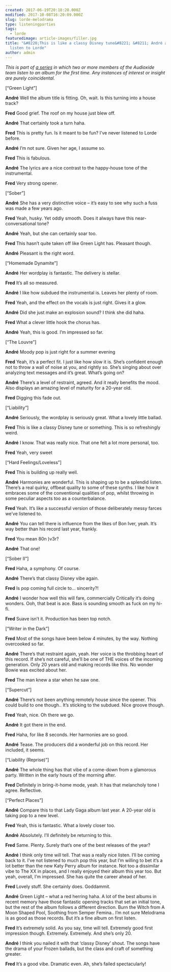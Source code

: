 ```yaml
---
created: 2017-06-19T20:18:20.000Z
modified: 2017-10-08T16:20:09.000Z
slug: lorde-melodrama
type: listeningparties
tags:
  - lorde
featuredimage: article-images/filler.jpg
title: "&#8220;This is like a classy Disney tune&#8221; &#8211; André and Fred
  listen to Lorde"
author: admin
---
```

*This is part of [a series](/listeningparties/) in which two or more members of the Audioxide team listen to an album for the first time. Any instances of interest or insight are purely coincidental.*

[“Green Light”]

**André**
Well the album title is fitting.
Oh, wait. Is this turning into a house track?

**Fred**
Good grief.
The roof on my house just blew off.

**André**
That certainly took a turn haha.

**Fred**
This is pretty fun.
Is it meant to be fun? I’ve never listened to Lorde before.

**André**
I’m not sure. Given her age, I assume so.

**Fred**
This is fabulous.

**André**
The lyrics are a nice contrast to the happy-house tone of the instrumental.

**Fred**
Very strong opener.

[“Sober”]

**André**
She has a very distinctive voice – it’s easy to see why such a fuss was made a few years ago.

**Fred**
Yeah, husky.
Yet oddly smooth. Does it always have this near-conversational tone?

**André**
Yeah, but she can certainly soar too.

**Fred**
This hasn’t quite taken off like Green Light has.
Pleasant though.

**André**
Pleasant is the right word.

[“Homemade Dynamite”]

**André**
Her wordplay is fantastic. The delivery is stellar.

**Fred**
It’s all so measured.

**André**
I like how subdued the instrumental is.
Leaves her plenty of room.

**Fred**
Yeah, and the effect on the vocals is just right.
Gives it a glow.

**André**
Did she just make an explosion sound?
I think she did haha.

**Fred**
What a clever little hook the chorus has.

**André**
Yeah, this is good.
I’m impressed so far.

[“The Louvre”]

**André**
Moody pop is just right for a summer evening

**Fred**
Yeah, it’s a perfect fit.
I just like how slow it is. She’s confident enough not to throw a wall of noise at you, and rightly so.
She’s singing about over analyzing text messages and it’s great.
What’s going on?

**André**
There’s a level of restraint, agreed.
And it really benefits the mood.
Also displays an amazing level of maturity for a 20-year old.

**Fred**
Digging this fade out.

[“Liability”]

**André**
Seriously, the wordplay is seriously great.
What a lovely little ballad.

**Fred**
This is like a classy Disney tune or something.
This is so refreshingly weird.

**André**
I know.
That was really nice.
That one felt a lot more personal, too.

**Fred**
Yeah, very sweet

[“Hard Feelings/Loveless”]

**Fred**
This is building up really well.

**André**
Harmonies are wonderful.
This is shaping up to be a splendid listen.
There’s a real quirky, offbeat quality to some of these synths.
I like how it embraces some of the conventional qualities of pop, whilst throwing in some peculiar aspects too as a counterbalance.

**Fred**
Yeah. It’s like a successful version of those deliberately messy farces we’ve listened to.

**André**
You can tell there is influence from the likes of Bon Iver, yeah.
It’s way better than his record last year, frankly.

**Fred**
You mean 80n )v3r?

**André**
That one!

[“Sober II”]

**Fred**
Haha, a symphony. Of course.

**André**
There’s that classy Disney vibe again.

**Fred**
Is pop coming full circle to… sincerity?!

**André**
I wonder how well this will fare, commercially
Critically it’s doing wonders.
Ooh, that beat is ace.
Bass is sounding smooth as fuck on my hi-fi.

**Fred**
Suave isn’t it.
Production has been top notch.

[“Writer in the Dark”]

**Fred**
Most of the songs have been below 4 minutes, by the way. Nothing overcooked so far.

**André**
There’s that restraint again, yeah.
Her voice is the throbbing heart of this record. If she’s not careful, she’ll be one of THE voices of the incoming generation.
Only 20 years old and making records like this.
No wonder Bowie was excited about her.

**Fred**
The man knew a star when he saw one.

[“Supercut”]

**André**
There’s not been anything remotely house since the opener.
This could build to one though..
It’s sticking to the subdued.
Nice groove though.

**Fred**
Yeah, nice.
Oh there we go.

**André**
It got there in the end.

**Fred**
Haha, for like 8 seconds.
Her harmonies are so good.

**André**
Tease.
The producers did a wonderful job on this record.
Her included, it seems.

[“Liability (Reprise)”]

**André**
The whole thing has that vibe of a come-down from a glamorous party.
Written in the early hours of the morning after.

**Fred**
Definitely in bring-it-home mode, yeah.
It has that melancholy tone I agree.
Reflective.

[“Perfect Places”]

**André**
Compare this to that Lady Gaga album last year.
A 20-year old is taking pop to a new level.

**Fred**
Yeah, this is fantastic.
What a lovely closer too.

**André**
Absolutely.
I’ll definitely be returning to this.

**Fred**
Same. Plenty.
Surely that’s one of the best releases of the year?

**André**
I think only time will tell.
That was a really nice listen.
I’ll be coming back to it.
I’ve not listened to much pop this year, but I’m willing to bet it’s a lot better than the new Katy Perry album for instance.
Not too a dissimilar vibe to The XX in places, and I really enjoyed their album this year too.
But yeah, overall, I’m impressed.
She has quite the career ahead of her.

**Fred**
Lovely stuff.
She certainly does.
Goddammit.

**André**
Green Light – what a red herring haha.
A lot of the best albums in recent memory have those fantastic opening tracks that set an initial tone, but the rest of the album follows a different direction.
Burn the Witch from A Moon Shaped Pool, Soothing from Semper Femina..
I’m not sure Melodrama is as good as those records. But it’s a fine album on first listen.

**Fred**
It’s extremely solid. As you say, time will tell.
Extremely good first impression though.
Extremely.
Extremely.
And she’s only 20.

**André**
I think you nailed it with that ‘classy Disney’ shout.
The songs have the drama of your Frozen ballads, but the class and craft of something greater.

**Fred**
It’s a good vibe.
Dramatic even.
Ah, she’s failed spectacularly!